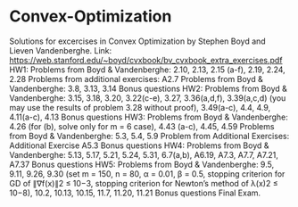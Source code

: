# Convex-Optimization
Solutions for excercises in Convex Optimization by Stephen Boyd and Lieven Vandenberghe. 
Link: https://web.stanford.edu/~boyd/cvxbook/bv_cvxbook_extra_exercises.pdf
HW1: Problems from Boyd & Vandenberghe: 2.10, 2.13, 2.15 (a-f), 2.19, 2.24, 2.28
     Problems from additional exercises: A2.7
     Problems from Boyd & Vandenberghe: 3.8, 3.13, 3.14
     Bonus questions
HW2: Problems from Boyd & Vandenberghe: 3.15, 3.18, 3.20, 3.22(c-e), 3.27, 3.36(a,d,f), 3.39(a,c,d) (you may use the results of problem 3.28 without proof), 3.49(a-c), 4.4, 4.9, 4.11(a-c), 4.13
     Bonus questions
HW3: Problems from Boyd & Vandenberghe: 4.26 (for (b), solve only for m = 6 case), 4.43 (a-c), 4.45, 4.59
     Problems from Boyd & Vandenberghe: 5.3, 5.4, 5.9
     Problem from Additional Exercises: Additional Exercise A5.3
     Bonus questions
HW4: Problems from Boyd & Vandenberghe: 5.13, 5.17, 5.21, 5.24, 5.31, 6.7(a,b), A6.19, A7.3, A7.7, A7.21, A7.37
     Bonus questions
HW5: Problems from Boyd & Vandenberghe: 9.5, 9.11, 9.26, 9.30 (set m = 150, n = 80, α = 0.01, β = 0.5, stopping criterion for GD of ∥∇f(x)∥2 ≤ 10−3, stopping criterion for Newton’s method of λ(x)2 ≤ 10−8), 10.2, 10.13, 10.15, 11.7, 11.20, 11.21
     Bonus questions
Final Exam.
